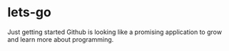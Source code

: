 # lets-go
Just getting started
Github is looking like a promising application to grow and learn more about programming.
